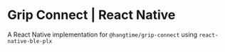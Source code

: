 # Grip Connect | React Native

A React Native implementation for `@hangtime/grip-connect` using `react-native-ble-plx`
